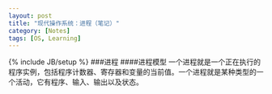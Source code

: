 ```yaml
---
layout: post
title: "现代操作系统：进程（笔记）"
category: [Notes]
tags: [OS, Learning]
---
```

{% include JB/setup %}
###进程
####进程模型
一个进程就是一个正在执行的程序实例，包括程序计数器、寄存器和变量的当前值。一个进程就是某种类型的一个活动，它有程序、输入、输出以及状态。
